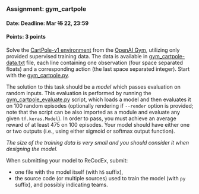 ### Assignment: gym_cartpole
#### Date: Deadline: Mar ~~15~~ 22, 23:59
#### Points: 3 points

Solve the [CartPole-v1 environment](https://gym.openai.com/envs/CartPole-v1)
from the [OpenAI Gym](https://gym.openai.com/), utilizing only provided supervised
training data. The data is available in
[gym_cartpole-data.txt](https://github.com/ufal/npfl114/tree/past-1920/labs/02/gym_cartpole-data.txt)
file, each line containing one observation (four space separated floats) and
a corresponding action (the last space separated integer). Start with the
[gym_cartpole.py](https://github.com/ufal/npfl114/tree/past-1920/labs/02/gym_cartpole.py).

The solution to this task should be a _model_ which passes evaluation on random
inputs. This evaluation is performed by running the
[gym_cartpole_evaluate.py](https://github.com/ufal/npfl114/tree/past-1920/labs/02/gym_cartpole_evaluate.py)
script, which loads a model and then evaluates it on 100 random episodes
(optionally rendering if `--render` option is provided; note that the script
can be also imported as a module and evaluate any given `tf.keras.Model`).
In order to pass, you must achieve an average reward of at least 475 on 100
episodes. Your model should have either one or two outputs (i.e., using either
sigmoid or softmax output function).

_The size of the training data is very small and you should consider
it when designing the model._

When submitting your model to ReCodEx, submit:
- one file with the model itself (with `h5` suffix),
- the source code (or multiple sources) used to train the model (with `py` suffix),
  and possibly indicating teams.
